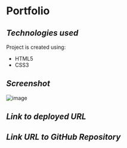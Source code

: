 # Portfolio

## **_Technologies used_**
Project is created using:
* HTML5
* CSS3

## **_Screenshot_**
![image](file:///C:/Users/Danny%20and%20Zhenya/Desktop/Portfolio%20screenshot.png)

## **_Link to deployed URL_**

## **_Link URL to GitHub Repository_**
